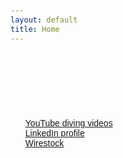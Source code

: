 ```yaml
---
layout: default
title: Home
---
```


<style>
body {
    background-image: url('https://www.dropbox.com/scl/fi/h5bwydf1klqiukfjsxzda/20240402-1716-_DSC2396-Pano.jpg?rlkey=8rda348dc05923b42hwolc8y5&raw=1');
    background-size: cover;
    background-position: center;
    background-attachment: fixed;
    font-family: Arial, sans-serif;
    color: #ffffff;
    padding: 20px;
}
</style>


# Welcome

For now, just some links:
- [YouTube diving videos](https://www.youtube.com/channel/UChEh7q7BbnHGHX2w_9SmQdw)
- [LinkedIn profile](https://www.linkedin.com/in/lukaszbalamut)
- [Wirestock](https://wirestock.io/Łukasz.bałamut)

